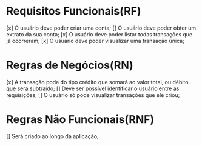 # Requisitos Funcionais(RF)
[x] O usuário deve poder criar uma conta;
[] O usuário deve poder obter um extrato da sua conta;
[x] O usuário deve poder listar todas transações que já ocorreram;
[x] O usuário deve poder visualizar uma transação única;

# Regras de Negócios(RN)
[x] A transação pode do tipo crédito que somará ao valor total, ou débito que será subtraído;
[] Deve ser possível identificar o usuário entre as requisições;
[] O usuário só pode visualizar transações que ele criou;

# Regras Não Funcionais(RNF)
[] Será criado ao longo da aplicação;
